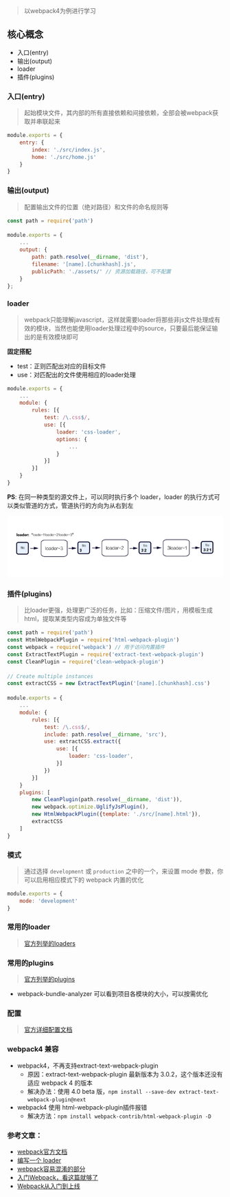 > 以webpack4为例进行学习

## 核心概念

- 入口(entry)
- 输出(output)
- loader
- 插件(plugins)

### 入口(entry)
> 起始模块文件，其内部的所有直接依赖和间接依赖，全部会被webpack获取并串联起来

```js
module.exports = {
    entry: {
        index: './src/index.js',
        home: './src/home.js'
    }
}
```

### 输出(output)
> 配置输出文件的位置（绝对路径）和文件的命名规则等

```js
const path = require('path')

module.exports = {
    ...
    output: {
        path: path.resolve(__dirname, 'dist'),
        filename: '[name].[chunkhash].js',
        publicPath: './assets/' // 资源加载路径，可不配置
    }
};
```

### loader
> webpack只能理解javascript，这样就需要loader将那些非js文件处理成有效的模块，当然也能使用loader处理过程中的source，只要最后能保证输出的是有效模块即可


**固定搭配**
- test：正则匹配出对应的目标文件
- use：对匹配出的文件使用相应的loader处理

```js
module.exports = {
    ...
    module: {
        rules: [{
            test: /\.css$/,
            use: [{
                loader: 'css-loader',
                options: {
                    ...
                }
            }]
        }]
    }
}
```

**PS**: 在同一种类型的源文件上，可以同时执行多个 loader，loader 的执行方式可以类似管道的方式，管道执行的方向为从右到左

![](./assets-for-readme/images/loaders.png)

### 插件(plugins)
> 比loader更强，处理更广泛的任务，比如：压缩文件/图片，用模板生成html，提取某类型内容成为单独文件等

```js
const path = require('path')
const HtmlWebpackPlugin = require('html-webpack-plugin')
const webpack = require('webpack') // 用于访问内置插件
const ExtractTextPlugin = require('extract-text-webpack-plugin')
const CleanPlugin = require('clean-webpack-plugin')

// Create multiple instances
const extractCSS = new ExtractTextPlugin('[name].[chunkhash].css')

module.exports = {
    ...
    module: {
        rules: [{
            test: /\.css$/,
            include: path.resolve(__dirname, 'src'),
            use: extractCSS.extract({
                use: [{
                    loader: 'css-loader',
                }]
            })
        }]
    }
    plugins: [
        new CleanPlugin(path.resolve(__dirname, 'dist')),
        new webpack.optimize.UglifyJsPlugin(),
        new HtmlWebpackPlugin({template: './src/[name].html'}),
        extractCSS
    ]
}
```

### 模式
> 通过选择 `development` 或 `production` 之中的一个，来设置 mode 参数，你可以启用相应模式下的 webpack 内置的优化

```js
module.exports = {
    mode: 'development'
}
```

### 常用的**loader**
> [官方列举的loaders](https://webpack.docschina.org/loaders/)

### 常用的**plugins**
> [官方列举的plugins](https://webpack.docschina.org/plugins/)

- webpack-bundle-analyzer 可以看到项目各模块的大小，可以按需优化

### 配置
> [官方详细配置文档](https://webpack.docschina.org/configuration/)

### webpack4 兼容

- webpack4，不再支持extract-text-webpack-plugin
    - 原因：extract-text-webpack-plugin 最新版本为 3.0.2，这个版本还没有适应 webpack 4 的版本
    - 解决办法：使用 4.0 beta 版，`npm install --save-dev extract-text-webpack-plugin@next`
- webpack4 使用 html-webpack-plugin插件报错
    - 解决方法：`npm install webpack-contrib/html-webpack-plugin -D`

### 参考文章：
- [webpack官方文档](https://webpack.docschina.org/concepts/)
- [编写一个 loader](https://webpack.docschina.org/contribute/writing-a-loader/)
- [webpack容易混淆的部分](https://medium.com/@rajaraodv/webpack-the-confusing-parts-58712f8fcad9)
- [入门Webpack，看这篇就够了](http://www.jianshu.com/p/42e11515c10f)
- [Webpack从入门到上线](http://yincheng.site/webpack)